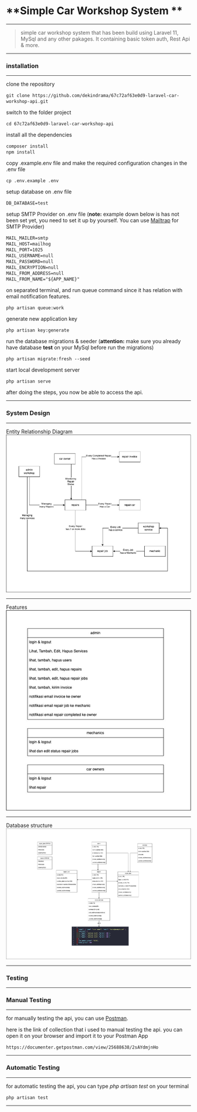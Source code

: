 # **Simple Car Workshop System **

---

> simple car workshop system that has been build using Laravel 11, MySql and any other pakages. It containing basic token auth, Rest Api & more.

---

### **installation**

---

clone the repository

```
git clone https://github.com/dekindrama/67c72af63e0d9-laravel-car-workshop-api.git
```

switch to the folder project

```
cd 67c72af63e0d9-laravel-car-workshop-api
```

install all the dependencies

```
composer install
npm install
```

copy .example.env file and make the required configuration changes in the .env file

```
cp .env.example .env
```

setup database on .env file

```
DB_DATABASE=test
```

setup SMTP Provider on .env file (**note:** example down below is has not been set yet, you need to set it up by yourself. You can use [Mailtrap](https://mailtrap.io/) for SMTP Provider)

```
MAIL_MAILER=smtp
MAIL_HOST=mailhog
MAIL_PORT=1025
MAIL_USERNAME=null
MAIL_PASSWORD=null
MAIL_ENCRYPTION=null
MAIL_FROM_ADDRESS=null
MAIL_FROM_NAME="${APP_NAME}"
```

on separated terminal, and run queue command since it has relation with email notification features.

```
php artisan queue:work
```

generate new application key

```
php artisan key:generate
```

run the database migrations & seeder (**attention:** make sure you already have database **test** on your MySql before run the migrations)

```
php artisan migrate:fresh --seed
```

start local development server

```
php artisan serve
```

after doing the steps, you now be able to access the api.

---

### **System Design**

---

Entity Relationship Diagram
![image](/documentations/ERD-ERD.jpg)

---

Features
![image](/documentations/ERD-features.jpg)

---

Database structure
![image](/documentations/ERD-konseptual-database.jpg)

---

### **Testing**

---

### Manual Testing

---

for manually testing the api, you can use [Postman](https://www.postman.com/downloads/).

here is the link of collection that i used to manual testing the api. you can open it on your browser and import it to your Postman App

```
https://documenter.getpostman.com/view/25688638/2sAYdmjnHo
```

---

### Automatic Testing

---

for automatic testing the api, you can type _php artisan test_ on your terminal

```
php artisan test
```

---
